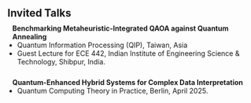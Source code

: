 <h1 id="invited-talks"></h1>
<h2 style="margin: 60px 0px 10px;">Invited Talks</h2>

<div class="justify-text-70" style="display: inline-block; margin-bottom: 20px;">
  <h4 style="margin: 0 10px 0;">Benchmarking Metaheuristic-Integrated QAOA against Quantum Annealing</h4>
  <ul style="margin: 0 0 5px; width: 100%; box-sizing: border-box; padding-left: 20px; list-style-type: disc;">
    <li>Quantum Information Processing (QIP), Taiwan, Asia</li>
    <li>Guest Lecture for ECE 442, Indian Institute of Engineering Science & Technology, Shibpur, India.</li>
  </ul>
</div>

<div class="justify-text-70" style="display: inline-block; margin-bottom: 20px;">
  <h4 style="margin: 0 10px 0;">Quantum-Enhanced Hybrid Systems for Complex Data Interpretation</h4>
  <ul style="margin: 0 0 5px; width: 100%; box-sizing: border-box; padding-left: 20px; list-style-type: disc;">
    <li>Quantum Computing Theory in Practice, Berlin, April 2025.</li>
  </ul>
</div>
